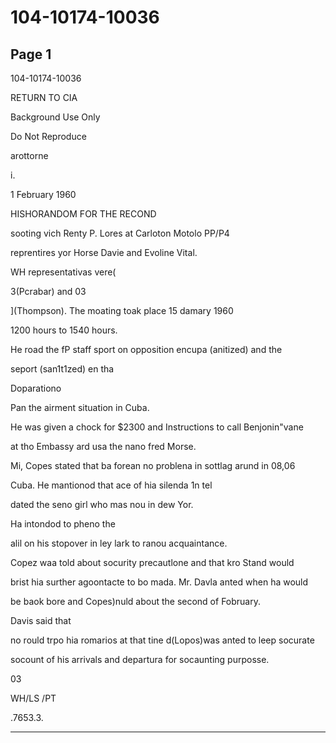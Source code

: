 # 104-10174-10036

## Page 1

104-10174-10036

RETURN TO CIA

Background Use Only

Do Not Reproduce

arottorne

i.

1 February 1960

HISHORANDOM FOR THE RECOND

sooting vich Renty P. Lores at Carloton Motolo PP/P4

reprentires yor Horse Davie and Evoline Vital.

WH representativas vere(

3(Pcrabar) and 03

](Thompson). The moating toak place 15 damary 1960

1200 hours to 1540 hours.

He road the fP staff sport on opposition encupa (anitized) and the

seport (san1t1zed) en tha

Doparationo

Pan the airment situation in Cuba.

He was given a chock for $2300 and Instructions to call Benjonin"vane

at tho Embassy ard usa the nano fred Morse.

Mi, Copes stated that ba forean no problena in sottlag arund in 08,06

Cuba. He mantionod that ace of hia silenda 1n tel

dated the seno girl who mas nou in dew Yor.

Ha intondod to pheno the

alil on his stopover in ley lark to ranou acquaintance.

Copez waa told about socurity precautlone and that kro Stand would

brist hia surther agoontacte to bo mada. Mr. Davla anted when ha would

be baok bore and Copes)nuld about the second of Fobruary.

Davis said that

no rould trpo hia romarios at that tine d(Lopos)was anted to leep socurate

socount of his arrivals and departura for socaunting purposse.

03

WH/LS /PT

.7653.3.

---

